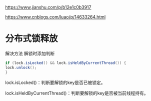 
<https://www.jianshu.com/p/b12e1c0b3917>

<https://www.cnblogs.com/luao/p/14633264.html>

# 分布式锁释放

解决方法
解锁时添加判断
```java
if (lock.isLocked() && lock.isHeldByCurrentThread()) {
lock.unlock();
}
```
 

lock.isLocked()：判断要解锁的key是否已被锁定。

lock.isHeldByCurrentThread()：判断要解锁的key是否被当前线程持有。

